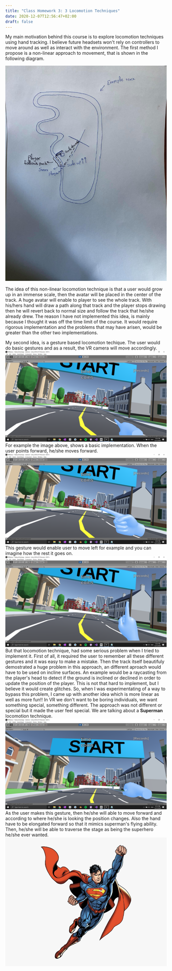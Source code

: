 ```yaml
---
title: "Class Homework 3: 3 Locomotion Techniques"
date: 2020-12-07T12:56:47+02:00
draft: false
---
```


My main motivation behind this course is to explore locomotion techniques using hand tracking. I believe future headsets won't rely on controllers to move around as well as interact with the environment. 
The first method I propose is a non-linear approach to movement, that is shown in the following diagram.

![alt text](https://raw.githubusercontent.com/petrosKon/Kontrazis/master/static/images/Locomotion%20Technique%201.jpg "First Locomotion Technique")

The idea of this non-linear locomotion technique is that a user would grow up in an immense scale, then the avatar will be placed in the center of the track. A huge avatar will enable to player to see the whole track. With his/hers hand will draw a path along that track and the player stops drawing then he will revert back to normal size and follow the track that he/she already drew.
The reason I have not implemented this idea, is mainly because I thought it was off the time limit of the course. It would require rigorous implementation and the problems that may have arisen, would be greater than the other two implementations.

My second idea, is a gesture based locomotion techique. The user would do basic gestures and as a result, the VR camera will move accordingly.
![alt text](https://raw.githubusercontent.com/petrosKon/Kontrazis/master/static/images/Gesture%20-%20Poiting%20Forward.png "Pointing Forward")
For example the image above, shows a basic implementation. When the user points forward, he/she moves forward.
![alt text](https://raw.githubusercontent.com/petrosKon/Kontrazis/master/static/images/Gesture%20-%20Poiting%20Left.png "Pointing Left")
This gesture would enable user to move left for example and you can imagine how the rest it goes on.
![alt text](https://raw.githubusercontent.com/petrosKon/Kontrazis/master/static/images/Gesture%20-%20Poiting%20Upwards.png "Pointing Upwards")
But that locomotion technique, had some serious problem when I tried to implement it. First of all, it required the user to remember all these different gestures and it was easy to make a mistake. Then the track itself beautifuly demostrated a huge problem in this approach, an different aproach would have to be used on incline surfaces. An example would be a raycasting from the player's head to detect if the ground is inclined or declined in order to update the position of the player.
This is not that hard to implement, but I believe it would create glitches. So, when I was experimentating of a way to bypass this problem, I came up with another idea which is more linear as well as more fun!!
In VR we don't want to be boring individuals, we want something special, something different. The approach was not different or special but it made the user feel special. We are talking about a **Superman** locomotion technique.
![alt text](https://raw.githubusercontent.com/petrosKon/Kontrazis/master/static/images/Gesture%20-%20VR%20Superman.png "VR Superman")
As the user makes this gesture, then he/she will able to move forward and according to where he/she is looking the position changes. Also the hand have to be elongated forward so that it mimics superman's flying ability.
Then, he/she will be able to traverse the stage as being the superhero he/she ever wanted.
![alt text](https://raw.githubusercontent.com/petrosKon/Kontrazis/master/static/images/Superman%20-%20Flying.png "Flying Superman")